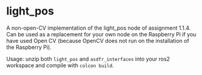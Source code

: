 # light_pos

A non-open-CV implementation of the light_pos node of assignment 1.1.4. Can be used as a replacement for your own node on the Raspberry Pi if you have used Open CV (because OpenCV does not run on the installation of the Raspberry Pi).

Usage: unzip both `light_pos` and `asdfr_interfaces` into your ros2 workspace and compile with `colcon build`.
